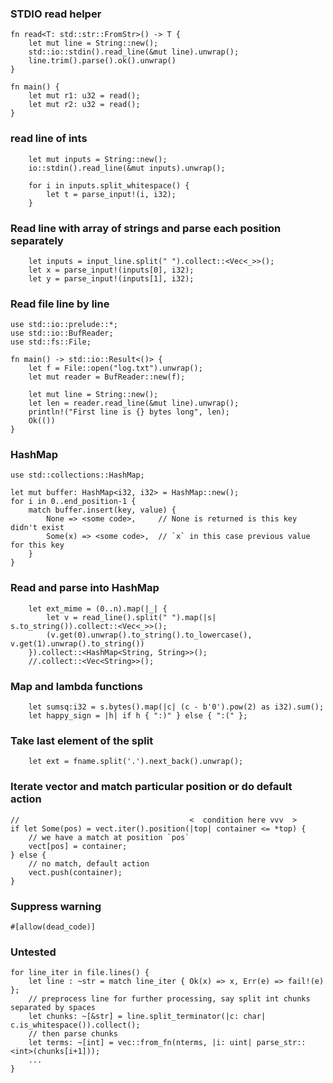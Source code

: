 ### STDIO read helper
``` 
fn read<T: std::str::FromStr>() -> T {
    let mut line = String::new();
    std::io::stdin().read_line(&mut line).unwrap();
    line.trim().parse().ok().unwrap()
}

fn main() {
    let mut r1: u32 = read();
    let mut r2: u32 = read();
}
```

### read line of ints
```
    let mut inputs = String::new();
    io::stdin().read_line(&mut inputs).unwrap();

    for i in inputs.split_whitespace() {
        let t = parse_input!(i, i32);
    }
```

### Read line with array of strings and parse each position separately
```
    let inputs = input_line.split(" ").collect::<Vec<_>>();
    let x = parse_input!(inputs[0], i32);
    let y = parse_input!(inputs[1], i32);
```

### Read file line by line
``` 
use std::io::prelude::*;
use std::io::BufReader;
use std::fs::File;

fn main() -> std::io::Result<()> {
    let f = File::open("log.txt").unwrap();
    let mut reader = BufReader::new(f);

    let mut line = String::new();
    let len = reader.read_line(&mut line).unwrap();
    println!("First line is {} bytes long", len);
    Ok(())
}
```

### HashMap
```
use std::collections::HashMap;

let mut buffer: HashMap<i32, i32> = HashMap::new();
for i in 0..end_position-1 {
    match buffer.insert(key, value) {
        None => <some code>,     // None is returned is this key didn't exist
        Some(x) => <some code>,  // `x` in this case previous value for this key
    }
}
```

### Read and parse into HashMap
```
    let ext_mime = (0..n).map(|_| {
        let v = read_line().split(" ").map(|s| s.to_string()).collect::<Vec<_>>();
        (v.get(0).unwrap().to_string().to_lowercase(), v.get(1).unwrap().to_string())
    }).collect::<HashMap<String, String>>();
    //.collect::<Vec<String>>();
```

### Map and lambda functions
```
    let sumsq:i32 = s.bytes().map(|c| (c - b'0').pow(2) as i32).sum();
    let happy_sign = |h| if h { ":)" } else { ":(" };
```

### Take last element of the split
```
    let ext = fname.split('.').next_back().unwrap();
```

### Iterate vector and match particular position or do default action
```
//                                      <  condition here vvv  >
if let Some(pos) = vect.iter().position(|top| container <= *top) {
    // we have a match at position `pos` 
    vect[pos] = container;
} else {
    // no match, default action
    vect.push(container);
}
``` 


### Suppress warning
```
#[allow(dead_code)]
```

### Untested

```
for line_iter in file.lines() {
    let line : ~str = match line_iter { Ok(x) => x, Err(e) => fail!(e) };
    // preprocess line for further processing, say split int chunks separated by spaces
    let chunks: ~[&str] = line.split_terminator(|c: char| c.is_whitespace()).collect();
    // then parse chunks
    let terms: ~[int] = vec::from_fn(nterms, |i: uint| parse_str::<int>(chunks[i+1]));
    ...
}

```